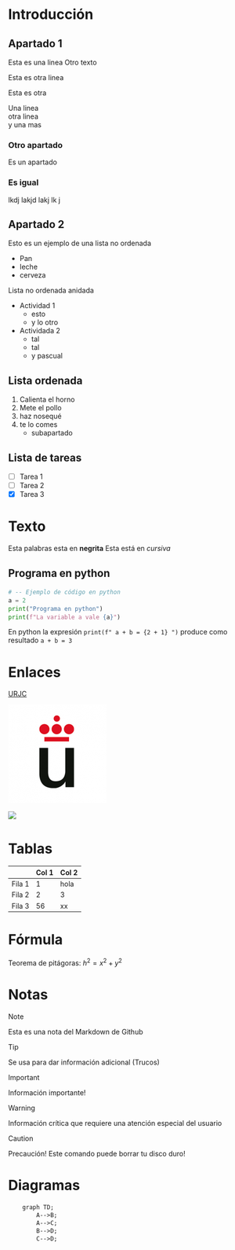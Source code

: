 # Introducción

## Apartado 1

Esta es una       linea
Otro texto


Esta es otra linea

Esta es otra

Una linea  
otra linea  
y una mas

### Otro apartado

Es un apartado

### Es igual

lkdj lakjd lakj lk j

## Apartado 2

Esto es un ejemplo de una lista
no ordenada

* Pan
* leche
* cerveza

Lista no ordenada anidada
* Actividad 1
    * esto
    * y lo otro
* Actividada 2
    * tal
    * tal
    * y pascual

## Lista ordenada

1. Calienta el horno
2. Mete el pollo
3. haz nosequé
4. te lo comes
    * subapartado

## Lista de tareas

- [ ] Tarea 1
- [ ] Tarea 2
- [x] Tarea 3

# Texto

Esta palabras esta en **negrita**
Esta está en *cursiva*

## Programa en python



```python
# -- Ejemplo de código en python
a = 2
print("Programa en python")
print(f"La variable a vale {a}")
```
En python la expresión `print(f" a + b = {2 + 1} ")` produce como resultado `a + b = 3` 

# Enlaces

[URJC](https://www.urjc.es/)

![](Logo-urjc.png)

![](https://upload.wikimedia.org/wikipedia/commons/2/2f/CC_BY-SA_3.0.png)

# Tablas

|         | Col 1 | Col 2|
|---------|-------|------|
|  Fila 1 |  1    | hola |
|  Fila 2 |  2    |   3  |
|  Fila 3 |   56  |  xx  |


# Fórmula

Teorema de pitágoras: $h^2 = x^2 + y^2$

# Notas

> [!NOTE]  
> Esta es una nota del Markdown de Github

> [!TIP]
> Se usa para dar información adicional (Trucos)

> [!IMPORTANT]  
> Información importante!

> [!WARNING]  
> Información crítica que requiere una atención especial del usuario

> [!CAUTION]
> Precaución! Este comando puede borrar tu disco duro!

# Diagramas 
```mermaid
    graph TD;
        A-->B;
        A-->C;
        B-->D;
        C-->D;
```